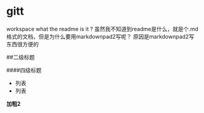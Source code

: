 gitt
====

workspace
what the readme is it ?
虽然我不知道到readme是什么，就是个.md格式的文档，但是为什么要用markdownpad2写呢？
原因是markdownpad2写东西很方便的

##二级标题

####四级标题

* 列表
* 列表

**加粗2**
